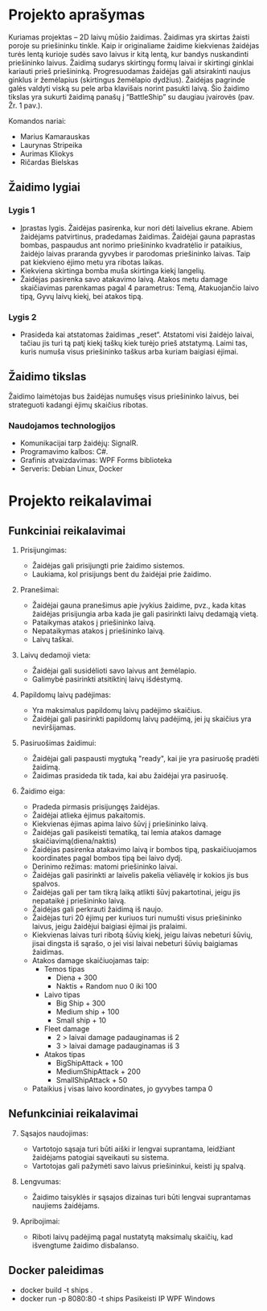 # Projekto aprašymas

Kuriamas projektas – 2D laivų mūšio žaidimas. Žaidimas yra skirtas žaisti poroje su priešininku tinkle. Kaip ir originaliame žaidime kiekvienas žaidėjas turės lentą kurioje sudės savo laivus ir kitą lentą, kur bandys nuskandinti priešininko laivus. Žaidimą sudarys skirtingų formų laivai ir skirtingi ginklai kariauti prieš priešininką. Progresuodamas žaidėjas gali atsirakinti naujus ginklus ir žemėlapius (skirtingus žemėlapio dydžius). Žaidėjas pagrinde galės valdyti viską su pele arba klavišais norint pasukti laivą. Šio žaidimo tikslas yra sukurti žaidimą panašų į “BattleShip” su daugiau įvairovės (pav. Žr. 1 pav.).

Komandos nariai:
- Marius Kamarauskas
- Laurynas Stripeika
- Aurimas Kliokys
- Ričardas Bielskas


## Žaidimo lygiai

### Lygis 1
- Įprastas lygis. Žaidėjas pasirenka, kur nori dėti laivelius ekrane. Abiem žaidėjams patvirtinus, pradedamas žaidimas. Žaidėjai gauna paprastas bombas, paspaudus ant norimo priešininko kvadratėlio ir pataikius, žaidėjo laivas praranda gyvybes ir parodomas priešininko laivas. Taip pat kiekvieno ėjimo metu yra ribotas laikas.
- Kiekviena skirtinga bomba muša skirtinga kiekį langelių.
- Žaidėjas pasirenka savo atakavimo laivą. Atakos metu damage skaičiavimas parenkamas pagal 4 parametrus: Temą, Atakuojančio laivo tipą, Gyvų laivų kiekį, bei atakos tipą.

### Lygis 2
- Prasideda kai atstatomas žaidimas „reset“. Atstatomi visi žaidėjo laivai, tačiau jis turi tą patį kiekį taškų kiek turėjo prieš atstatymą. Laimi tas, kuris numuša visus priešininko taškus arba kuriam baigiasi ėjimai.

## Žaidimo tikslas
Žaidimo laimėtojas bus žaidėjas numušęs visus priešininko laivus, bei strateguoti kadangi ėjimų skaičius ribotas.

### Naudojamos technologijos
- Komunikacijai tarp žaidėjų: SignalR.
- Programavimo kalbos: C#.
- Grafinis atvaizdavimas: WPF Forms biblioteka
- Serveris: Debian Linux, Docker

# Projekto reikalavimai

## Funkciniai reikalavimai

1. Prisijungimas:
   - Žaidėjas gali prisijungti prie žaidimo sistemos.
   - Laukiama, kol prisijungs bent du žaidėjai prie žaidimo.

2. Pranešimai:
   - Žaidėjai gauna pranešimus apie įvykius žaidime, pvz., kada kitas žaidėjas prisijungia arba kada jie gali pasirinkti laivų dedamąją vietą.
   - Pataikymas atakos į priešininko laivą.
   - Nepataikymas atakos į priešininko laivą.
   - Laivų taškai.

3. Laivų dedamoji vieta:
   - Žaidėjai gali susidėlioti savo laivus ant žemėlapio.
   - Galimybė pasirinkti atsitiktinį laivų išdėstymą.

4. Papildomų laivų padėjimas:
   - Yra maksimalus papildomų laivų padėjimo skaičius.
   - Žaidėjai gali pasirinkti papildomų laivų padėjimą, jei jų skaičius yra neviršijamas.

5. Pasiruošimas žaidimui:
   - Žaidėjai gali paspausti mygtuką "ready", kai jie yra pasiruošę pradėti žaidimą.
   - Žaidimas prasideda tik tada, kai abu žaidėjai yra pasiruošę.

6. Žaidimo eiga:
   - Pradeda pirmasis prisijungęs žaidėjas.
   - Žaidėjai atlieka ėjimus pakaitomis.
   - Kiekvienas ėjimas apima laivo šūvį į priešininko laivą.
   - Žaidėjas gali pasikeisti tematiką, tai lemia atakos damage skaičiavimą(diena/naktis)
   - Žaidėjas pasirenka atakavimo laivą ir bombos tipą, paskaičiuojamos koordinates pagal bombos tipą bei laivo dydį.
   - Derinimo režimas: matomi priešininko laivai.
   - Žaidėjas gali pasirinkti ar laivelis pakelia vėliavėlę ir kokios jis bus spalvos.
   - Žaidėjas gali per tam tikrą laiką atlikti šūvį pakartotinai, jeigu jis nepataikė į priešininko laivą.
   - Žaidėjas gali perkrauti žaidimą iš naujo.
   - Žaidėjas turi 20 ėjimų per kuriuos turi numušti visus priešininko laivus, jeigu žaidėjui baigiasi ėjimai jis pralaimi.
   - Kiekvienas laivas turi ribotą šūvių kiekį, jeigu laivas nebeturi šūvių, jisai dingsta iš sąrašo, o jei visi laivai nebeturi šūvių baigiamas žaidimas.
   - Atakos damage skaičiuojamas taip:
     - Temos tipas
       - Diena + 300
       - Naktis + Random nuo 0 iki 100
     - Laivo tipas
       - Big Ship + 300
       - Medium ship + 100
       - Small ship + 10
     - Fleet damage
       - 2 > laivai damage padauginamas iš 2
       - 3 > laivai damage padauginamas iš 3
     - Atakos tipas
       - BigShipAttack + 100
       - MediumShipAttack + 200
       - SmallShipAttack + 50
   - Pataikius į visas laivo koordinates, jo gyvybes tampa 0

## Nefunkciniai reikalavimai

7. Sąsajos naudojimas:
   - Vartotojo sąsaja turi būti aiški ir lengvai suprantama, leidžiant žaidėjams patogiai sąveikauti su sistema.
   - Vartotojas gali pažymėti savo laivus priešininkui, keisti jų spalvą.

8. Lengvumas:
   - Žaidimo taisyklės ir sąsajos dizainas turi būti lengvai suprantamas naujiems žaidėjams.

9. Apribojimai:
   - Riboti laivų padėjimą pagal nustatytą maksimalų skaičių, kad išvengtume žaidimo disbalanso.
  
## Docker paleidimas
- docker build -t ships .
- docker run -p 8080:80 -t ships 
Pasikeisti IP WPF Windows
